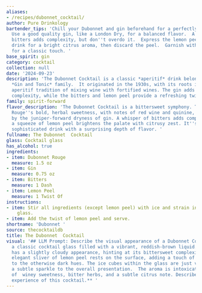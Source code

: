 ```yaml
---
aliases:
- /recipes/dubonnet_cocktail/
author: Pure Drinkology
bartender_tips: 'Chill your Dubonnet and gin beforehand for a perfectly crisp cocktail.
  Use a good quality gin, like a London Dry, for a balanced flavor.  A dash of Angostura
  bitters adds complexity, but don''t overdo it.  Express the lemon peel over the
  drink for a bright citrus aroma, then discard the peel.  Garnish with a lemon twist
  for a classic touch. '
base_spirit: gin
category: cocktail
collection: null
date: '2024-09-23'
description: 'The Dubonnet Cocktail is a classic *aperitif* drink belonging to the
  *Gin and Tonic* family.  It originated in the 1930s, with its roots in the French
  aperitif tradition of mixing wine with fortified wines. The gin adds a botanical
  complexity, while the bitters and lemon peel provide a refreshing twist. '
family: spirit-forward
flavor_description: 'The Dubonnet Cocktail is a bittersweet symphony. The Dubonnet
  Rouge''s bold, herbal sweetness, with notes of red wine and quinine, is balanced
  by the juniper-forward dryness of gin. A whisper of bitters adds complexity, while
  a squeeze of lemon peel brightens the palate with citrusy zest. It''s a classic,
  sophisticated drink with a surprising depth of flavor. '
fullname: The Dubonnet  Cocktail
glass: Cocktail glass
has_alcohol: true
ingredients:
- item: Dubonnet Rouge
  measure: 1.5 oz
- item: Gin
  measure: 0.75 oz
- item: Bitters
  measure: 1 Dash
- item: Lemon Peel
  measure: 1 Twist Of
instructions:
- item: Stir all ingredients (except lemon peel) with ice and strain into a cocktail
    glass.
- item: Add the twist of lemon peel and serve.
shortname: 'Dubonnet '
source: thecocktaildb
title: The Dubonnet  Cocktail
visual: '## LLM Prompt: Describe the visual appearance of a Dubonnet Cocktail.**Imagine
  a classic cocktail glass filled with a vibrant, reddish-brown liquid. The drink
  has a slightly cloudy appearance, hinting at its bittersweet complexity.  A thin,
  elegant sliver of lemon peel rests on the surface, adding a touch of citrusy freshness
  to the otherwise dark hues. The ice cubes within the glass are just visible, adding
  a subtle sparkle to the overall presentation.  The aroma is intoxicating, with hints
  of  winey sweetness, bitter herbs, and a subtle citrus note. Describe the visual
  experience of this cocktail.** '
---
```



